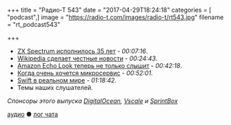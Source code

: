 +++
title = "Радио-Т 543"
date = "2017-04-29T18:24:18"
categories = [ "podcast",]
image = "https://radio-t.com/images/radio-t/rt543.jpg"
filename = "rt_podcast543"

+++

- [ZX Spectrum исполнилось 35 лет](https://geektimes.ru/post/288376/) - *00:07:16*.
- [Wikipedia сделает честные новости](http://www.bbc.co.uk/news/technology-39695767) - *00:24:43*.
- [Amazon Echo Look теперь не только слышит](https://www.wired.com/2017/04/amazon-echo-look-privacy/) - *00:42:18*.
- [Когда очень хочется микросервис](https://habrahabr.ru/company/microsoft/blog/327546/) - *00:52:01*.
- [Swift в реальном мире](https://www.skilled.io/u/swiftsummit/swift-with-a-hundred-engineers) - *01:18:42*.
- Темы наших слушателей.


*Спонсоры этого выпуска [DigitalOcean](https://www.digitalocean.com), [Vscale](http://bit.ly/radio-t_vscale) и [SprintBox](https://sprintbox.ru)*

[аудио](http://cdn.radio-t.com/rt_podcast543.mp3) ● [лог чата](http://chat.radio-t.com/logs/radio-t-543.html)
<audio src="http://cdn.radio-t.com/rt_podcast543.mp3" preload="none"></audio>